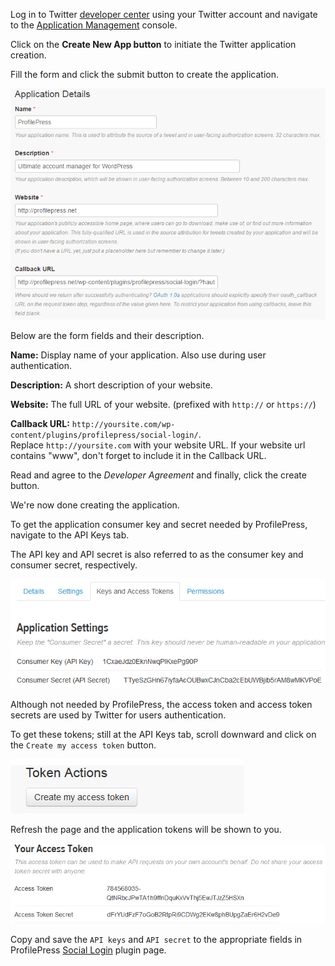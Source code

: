
Log in to Twitter [developer center](https://dev.twitter.com/) using your Twitter account and navigate to the [Application Management](https://apps.twitter.com/) console.


Click on the **Create New App button** to initiate the Twitter application creation.


Fill the form and click the submit button to create the application.


![Twitter application form](img/twitter-application-form.png)


Below are the form fields and their description.


**Name:** Display name of your application. Also use during user authentication.


**Description:** A short description of your website.


**Website:** The full URL of your website. (prefixed with `http://` or `https://`)


**Callback URL:** `http://yoursite.com/wp-content/plugins/profilepress/social-login/`.  
Replace `http://yoursite.com` with your website URL. If your website url contains "www", don't forget to include it in the Callback URL.


Read and agree to the *Developer Agreement* and finally, click the create button.


We're now done creating the application.


To get the application consumer key and secret needed by ProfilePress, navigate to the API Keys tab.


The API key and API secret is also referred to as the consumer key and consumer secret, respectively.


![Application consumer keys and secrete](img/app-keys-secret.png)


Although not needed by ProfilePress, the access token and access token secrets are used by Twitter for users authentication.


To get these tokens; still at the API Keys tab, scroll downward and click on the `Create my access token` button.


![Token button](img/create-access-tokens.png)


Refresh the page and the application tokens will be shown to you.


![Twitter application access tokens](img/access-token-details.png)


Copy and save the `API keys` and `API secret` to the appropriate fields in ProfilePress [Social Login](configuration.md) plugin page.
